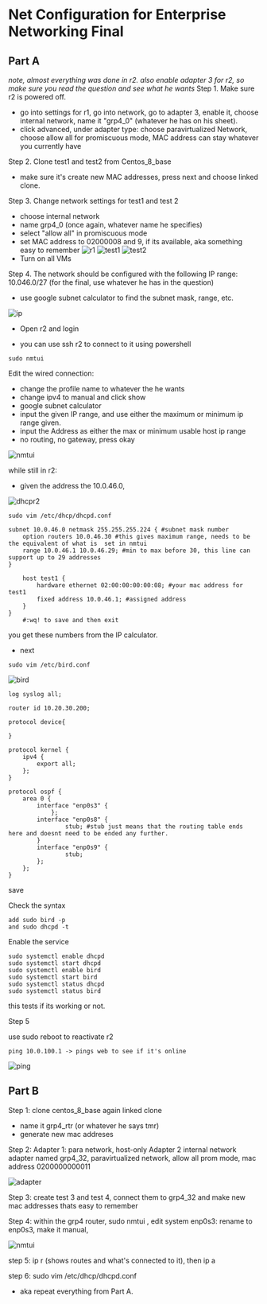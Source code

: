 # Net Configuration for Enterprise Networking Final
## Part A

*note, almost everything was done in r2. also enable adapter 3 for r2, so make sure you read the question and see what he wants*
Step 1. Make sure r2 is powered off.
- go into settings for r1, go into network, go to adapter 3, enable it, choose internal network, name it "grp4_0" (whatever he has on his sheet).
- click advanced, under adapter type: choose paravirtualized Network, choose allow all for promiscuous mode, MAC address can stay whatever you currently have

Step 2. Clone test1 and test2 from Centos_8_base
- make sure it's create new MAC addresses, press next and choose linked clone. 

Step 3. Change network settings for test1 and test 2
- choose internal network
- name grp4_0 (once again, whatever name he specifies)
- select "allow all" in promiscuous mode
- set MAC address to 02000008 and 9, if its available, aka something easy to remember
![r1](./images/r1config.png)
![test1](./images/test1config.png)
![test2](./images/test2conf.png)
- Turn on all VMs

Step 4. The network should be configured with the following IP range: 10.046.0/27 (for the final, use whatever he has in the question)
- use google subnet calculator to find the subnet mask, range, etc.

![ip](./images/ip.png)

- Open r2 and login

- you can use ssh r2 to connect to it using powershell

```
sudo nmtui
```
Edit the wired connection: 
- change the profile name to whatever the he wants
- change ipv4 to manual and click show
- google subnet calculator 
- input the given IP range, and use either the maximum or minimum ip range given.
- input the Address as either the max or minimum usable host ip range
- no routing, no gateway, press okay

![nmtui](./images/nmtui.png)

while still in r2: 

- given the address the 10.0.46.0, 

![dhcpr2](./images/test1dhcp.png)
```
sudo vim /etc/dhcp/dhcpd.conf

subnet 10.0.46.0 netmask 255.255.255.224 { #subnet mask number
    option routers 10.0.46.30 #this gives maximum range, needs to be the equivalent of what is  set in nmtui
    range 10.0.46.1 10.0.46.29; #min to max before 30, this line can support up to 29 addresses
}

    host test1 {
        hardware ethernet 02:00:00:00:00:08; #your mac address for test1
        fixed address 10.0.46.1; #assigned address
    }
}
    #:wq! to save and then exit
```

you get these numbers from the IP calculator. 

- next
```
sudo vim /etc/bird.conf
```
![bird](./images/r2bird.png)

```
log syslog all;

router id 10.20.30.200;

protocol device{

}

protocol kernel {
    ipv4 {
        export all;
    };
}

protocol ospf {
    area 0 {
        interface "enp0s3" {
            };
        interface "enp0s8" {
                stub; #stub just means that the routing table ends here and doesnt need to be ended any further.
        }
        interface "enp0s9" {
                stub;
        };
    };
}
```

save 

Check the syntax 
```
add sudo bird -p
and sudo dhcpd -t
```

Enable the service
```
sudo systemctl enable dhcpd
sudo systemctl start dhcpd
sudo systemctl enable bird
sudo systemctl start bird
sudo systemctl status dhcpd
sudo systemctl status bird

``` 
this tests if its working or not.

Step 5

use sudo reboot to reactivate r2

```
ping 10.0.100.1 -> pings web to see if it's online

```

![ping](./images/ping.png)


## Part B

Step 1: clone centos_8_base again linked clone
- name it grp4_rtr (or whatever he says tmr)
- generate new mac addreses

Step 2: 
Adapter 1: para network, host-only 
Adapter 2 internal network adapter named grp4_32, paravirtualized network, allow all prom mode, mac address 0200000000011

![adapter](./images/adapater.png)

Step 3: create test 3 and test 4, connect them to grp4_32 and make new mac addresses thats easy to remember

Step 4: within the grp4 router, sudo nmtui , edit system enp0s3: rename to enp0s3, make it manual, 

![nmtui](./images/partbnmtui.png)

step 5: ip r (shows routes and what's connected to it), then ip a

step 6: sudo vim /etc/dhcp/dhcpd.conf 
- aka repeat everything from Part A.